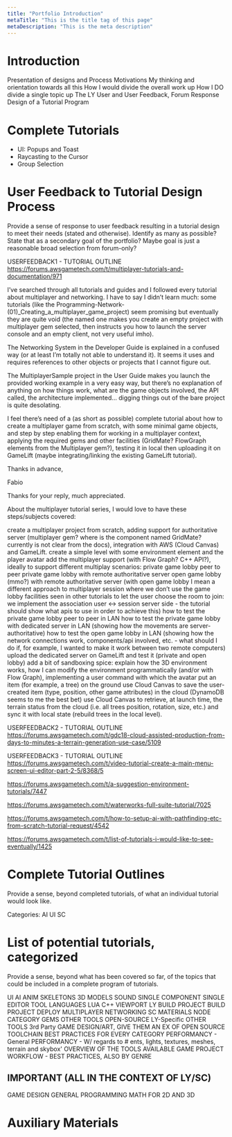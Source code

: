 ```yaml
---
title: "Portfolio Introduction"
metaTitle: "This is the title tag of this page"
metaDescription: "This is the meta description"
---
```


# Introduction

Presentation of designs and Process
Motivations
My thinking and orientation towards all this
How I would divide the overall work up
How I DO divide a single topic up
The LY User and User Feedback, Forum Response
Design of a Tutorial Program


# Complete Tutorials
- UI: Popups and Toast
- Raycasting to the Cursor
- Group Selection

# User Feedback to Tutorial Design Process

Provide a sense of response to user feedback resulting in a tutorial design to meet their needs (stated and otherwise).
Identify as many as possible? State that as a secondary goal of the portfolio?  Maybe goal is just a reasonable broad selection from forum-only?

USERFEEDBACK1 - TUTORIAL OUTLINE
https://forums.awsgametech.com/t/multiplayer-tutorials-and-documentation/971

I’ve searched through all tutorials and guides and I followed every tutorial about multiplayer and networking. I have to say I didn’t learn much: some tutorials (like the Programming-Network-(01)_Creating_a_multiplayer_game_project) seem promising but eventually they are quite void (the named one makes you create an empty project with multiplayer gem selected, then instructs you how to launch the server console and an empty client, not very useful imho).

The Networking System in the Developer Guide is explained in a confused way (or at least I’m totally not able to understand it). It seems it uses and requires references to other objects or projects that I cannot figure out.

The MultiplayerSample project in the User Guide makes you launch the provided working example in a very easy way, but there’s no explanation of anything on how things work, what are the game objects involved, the API called, the architecture implemented… digging things out of the bare project is quite desolating.

I feel there’s need of a (as short as possible) complete tutorial about how to create a multiplayer game from scratch, with some minimal game objects, and step by step enabling them for working in a multiplayer context, applying the required gems and other facilities (GridMate? FlowGraph elements from the Multiplayer gem?), testing it in local then uploading it on GameLift (maybe integrating/linking the existing GameLift tutorial).

Thanks in advance,

Fabio

Thanks for your reply, much appreciated.

About the multiplayer tutorial series, I would love to have these steps/subjects covered:

create a multiplayer project from scratch, adding support for authoritative server (multiplayer gem? where is the component named GridMate? currently is not clear from the docs), integration with AWS (Cloud Canvas) and GameLift.
create a simple level with some environment element and the player avatar
add the multiplayer support (with Flow Graph? C++ API?), ideally to support different multiplay scenarios:
private game lobby peer to peer
private game lobby with remote authoritative server
open game lobby (mmo?) with remote authoritative server (with open game lobby I mean a different approach to multiplayer session where we don’t use the game lobby facilities seen in other tutorials to let the user choose the room to join: we implement the association user <-> session server side - the tutorial should show what apis to use in order to achieve this)
how to test the private game lobby peer to peer in LAN
how to test the private game lobby with dedicated server in LAN (showing how the movements are server-authoritative)
how to test the open game lobby in LAN (showing how the network connections work, components/api involved, etc. - what should I do if, for example, I wanted to make it work between two remote computers)
upload the dedicated server on GameLift and test it (private and open lobby)
add a bit of sandboxing spice: explain how the 3D environment works, how I can modify the environment programmatically (and/or with Flow Graph), implementing a user command with which the avatar put an item (for example, a tree) on the ground
use Cloud Canvas to save the user-created item (type, position, other game attributes) in the cloud (DynamoDB seems to me the best bet)
use Cloud Canvas to retrieve, at launch time, the terrain status from the cloud (i.e. all trees position, rotation, size, etc.) and sync it with local state (rebuild trees in the local level).

USERFEEDBACK2 - TUTORIAL OUTLINE
https://forums.awsgametech.com/t/gdc18-cloud-assisted-production-from-days-to-minutes-a-terrain-generation-use-case/5109

USERFEEDBACK3 - TUTORIAL OUTLINE
https://forums.awsgametech.com/t/video-tutorial-create-a-main-menu-screen-ui-editor-part-2-5/8368/5

https://forums.awsgametech.com/t/a-suggestion-environment-tutorials/7447

https://forums.awsgametech.com/t/waterworks-full-suite-tutorial/7025

https://forums.awsgametech.com/t/how-to-setup-ai-with-pathfinding-etc-from-scratch-tutorial-request/4542

https://forums.awsgametech.com/t/list-of-tutorials-i-would-like-to-see-eventually/1425

# Complete Tutorial Outlines

Provide a sense, beyond completed tutorials, of what an individual tutorial would look like.

Categories:
AI
UI
SC

# List of potential tutorials, categorized

Provide a sense, beyond what has been covered so far, of the topics that could be included in a complete program of tutorials.

UI
AI
ANIM
SKELETONS
3D MODELS
SOUND
SINGLE COMPONENT
SINGLE EDITOR TOOL
LANGUAGES LUA C++
VIEWPORT
LY BUILD
PROJECT BUILD
PROJECT DEPLOY
MULTIPLAYER
NETWORKING
SC
MATERIALS
NODE CATEGORY
GEMS
OTHER TOOLS OPEN-SOURCE LY-Specific
OTHER TOOLS 3rd Party GAME DESIGN/ART, GIVE THEM AN EX OF OPEN SOURCE TOOLCHAIN
BEST PRACTICES FOR EVERY CATEGORY
PERFORMANCY - General
PERFORMANCY - W/ regards to # ents, lights, textures, meshes, terrain and skybox'
OVERVIEW OF THE TOOLS AVAILABLE
GAME PROJECT WORKFLOW - BEST PRACTICES, ALSO BY GENRE

IMPORTANT (ALL IN THE CONTEXT OF LY/SC)
--------
GAME DESIGN
GENERAL PROGRAMMING
MATH FOR 2D AND 3D

# Auxiliary Materials
